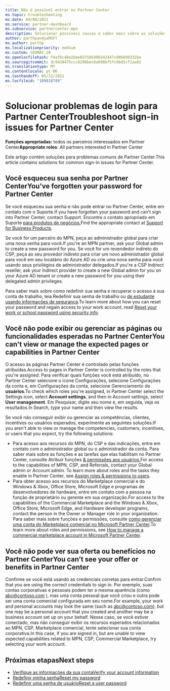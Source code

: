 ```yaml
---
title: Não é possível entrar no Partner Center
ms.topic: troubleshooting
ms.date: 04/08/2021
ms.service: partner-dashboard
ms.subservice: partnercenter-mpn
description: Solucionar possíveis causas e saber mais sobre as soluções para quando não é possível entrar no Partner Center – saiba mais sobre como redefinir senhas, verificar funções e verificar credenciais.
author: parthpandyaMSFT
ms.author: parthp
ms.localizationpriority: medium
ms.custom: SEOMAY.20
ms.openlocfilehash: f4af8c48e2bbe65f58549b542447c80b699332be
ms.sourcegitcommit: dc9438475ccc6298bec6a698bf5fc9bd5cf2aa81
ms.translationtype: MT
ms.contentlocale: pt-BR
ms.lasthandoff: 05/12/2021
ms.locfileid: "109818789"
---
```

# <a name="troubleshoot-sign-in-issues-for-partner-center"></a><span data-ttu-id="97563-103">Solucionar problemas de login para Partner Center</span><span class="sxs-lookup"><span data-stu-id="97563-103">Troubleshoot sign-in issues for Partner Center</span></span>

<span data-ttu-id="97563-104">**Funções apropriadas:** todos os parceiros interessados em Partner Center</span><span class="sxs-lookup"><span data-stu-id="97563-104">**Appropriate roles**: All partners interested in Partner Center</span></span>

<span data-ttu-id="97563-105">Este artigo contém soluções para problemas comuns de Partner Center.</span><span class="sxs-lookup"><span data-stu-id="97563-105">This article contains solutions for common sign-in issues for Partner Center.</span></span>

## <a name="youve-forgotten-your-password-for-partner-center"></a><span data-ttu-id="97563-106">Você esqueceu sua senha por Partner Center</span><span class="sxs-lookup"><span data-stu-id="97563-106">You've forgotten your password for Partner Center</span></span>

<span data-ttu-id="97563-107">Se você esqueceu sua senha e não pode entrar no Partner Center, entre em contato com o Suporte.</span><span class="sxs-lookup"><span data-stu-id="97563-107">If you have forgotten your password and can't sign into Partner Center, contact Support.</span></span> <span data-ttu-id="97563-108">Encontre o contato apropriado em Suporte [para produtos de negócios.](/microsoft-365/admin/contact-support-for-business-products)</span><span class="sxs-lookup"><span data-stu-id="97563-108">Find the appropriate contact at [Support for Business Products](/microsoft-365/admin/contact-support-for-business-products).</span></span>

<span data-ttu-id="97563-109">Se você for um parceiro do MPN, peça ao administrador global para criar uma nova senha para você.</span><span class="sxs-lookup"><span data-stu-id="97563-109">If you're an MPN partner, ask your Global admin to create a new password for you.</span></span> <span data-ttu-id="97563-110">Se você for um revendedor indireto do CSP, peça ao seu provedor indireto para criar um novo administrador global para você em seu locatário do Azure AD ou crie uma nova senha para você usando seus privilégios de administrador delegados.</span><span class="sxs-lookup"><span data-stu-id="97563-110">If you're a CSP Indirect reseller, ask your Indirect provider to create a new Global admin for you on your Azure AD tenant or create a new password for you using their delegated admin privileges.</span></span>

<span data-ttu-id="97563-111">Para saber mais sobre como redefinir sua senha e recuperar o acesso à sua conta de trabalho, leia Redefinir sua senha de trabalho ou [de estudante usando informações de segurança](/azure/active-directory/user-help/active-directory-passwords-update-your-own-password#how-to-change-your-password).</span><span class="sxs-lookup"><span data-stu-id="97563-111">To learn more about how you can reset your password and regain access to your work account, read [Reset your work or school password using security info](/azure/active-directory/user-help/active-directory-passwords-update-your-own-password#how-to-change-your-password).</span></span>

## <a name="you-cant-view-or-manage-the-expected-pages-or-capabilities-in-partner-center"></a><span data-ttu-id="97563-112">Você não pode exibir ou gerenciar as páginas ou funcionalidades esperadas no Partner Center</span><span class="sxs-lookup"><span data-stu-id="97563-112">You can't view or manage the expected pages or capabilities in Partner Center</span></span>

<span data-ttu-id="97563-113">O acesso às páginas Partner Center é controlado pelas funções atribuídas.</span><span class="sxs-lookup"><span data-stu-id="97563-113">Access to pages in Partner Center is controlled by the roles that you're assigned.</span></span> <span data-ttu-id="97563-114">Para verificar quais funções você está atribuído, no Partner Center selecione o ícone Configurações, selecione Configurações da conta e, em Configurações da conta, selecione Gerenciamento de **usuários**.</span><span class="sxs-lookup"><span data-stu-id="97563-114">To check which roles you're assigned, in Partner Center select the Settings icon, select **Account settings**, and then in Account settings, select **User management**.</span></span> <span data-ttu-id="97563-115">Em Pesquisar, digite seu nome e, em seguida, veja os resultados.</span><span class="sxs-lookup"><span data-stu-id="97563-115">In Search, type your name and then view the results.</span></span>

<span data-ttu-id="97563-116">Se você não conseguir exibir ou gerenciar as competências, clientes, incentivos ou usuários esperados, experimente as seguintes soluções:</span><span class="sxs-lookup"><span data-stu-id="97563-116">If you aren't able to view or manage the competencies, customers, incentives, or users that you expect, try the following solutions:</span></span>

- <span data-ttu-id="97563-117">Para acesso aos recursos do MPN, do CSP e das indicações, entre em contato com o administrador global ou o administrador da conta. Para saber mais sobre as funções e as tarefas que elas habilitam no Partner Center, consulte Atribuir funções [& permissões aos usuários.](permissions-overview.md)</span><span class="sxs-lookup"><span data-stu-id="97563-117">For access to the capabilities of MPN, CSP, and Referrals, contact your Global admin or Account admin. To learn more about roles and the tasks they enable in Partner Center, see [Assign roles & permissions to users](permissions-overview.md).</span></span>
- <span data-ttu-id="97563-118">Para obter acesso aos recursos do Marketplace comercial e do Windows & Xbox, Office Store, Microsoft Edge e programas de desenvolvedores de hardware, entre em contato com a pessoa na função de proprietário ou gerente em sua organização.</span><span class="sxs-lookup"><span data-stu-id="97563-118">For access to the capabilities of the Commercial Marketplace and the Windows & Xbox, Office Store, Microsoft Edge, and Hardware developer programs, contact the person in the Owner or Manager role in your organization.</span></span> <span data-ttu-id="97563-119">Para saber mais sobre funções e permissões, consulte [como gerenciar uma conta do Marketplace comercial no Microsoft Partner Center](/azure/marketplace/partner-center-portal/manage-account#define-user-roles-and-permissions).</span><span class="sxs-lookup"><span data-stu-id="97563-119">To learn more about roles and permissions, see [How to manage a commercial marketplace account in Microsoft Partner Center](/azure/marketplace/partner-center-portal/manage-account#define-user-roles-and-permissions).</span></span>

## <a name="you-cant-see-your-offer-or-benefits-in-partner-center"></a><span data-ttu-id="97563-120">Você não pode ver sua oferta ou benefícios no Partner Center</span><span class="sxs-lookup"><span data-stu-id="97563-120">You can’t see your offer or benefits in Partner Center</span></span>

<span data-ttu-id="97563-121">Confirme se você está usando as credenciais corretas para entrar.</span><span class="sxs-lookup"><span data-stu-id="97563-121">Confirm that you are using the correct credentials to sign in.</span></span> <span data-ttu-id="97563-122">Por exemplo, suas contas corporativas e pessoais podem ter a mesma aparência (como abc@contoso.com ), mas uma conta pessoal que você criou e outra pode ser uma conta comercial configurada em seu nome.</span><span class="sxs-lookup"><span data-stu-id="97563-122">For example, your work and personal accounts may look the same (such as abc@contoso.com), but one may be a personal account that you created and another may be a business account set up on your behalf.</span></span> <span data-ttu-id="97563-123">Nesse caso, se você estiver conectado, mas não conseguir exibir os recursos esperados relacionados ao MPN, CSP, Marketplace comercial, tente selecionar sua conta corporativa.</span><span class="sxs-lookup"><span data-stu-id="97563-123">In this case, if you are signed in, but are unable to view expected capabilities related to MPN, CSP, Commercial Marketplace, try selecting your work account.</span></span>

## <a name="next-steps"></a><span data-ttu-id="97563-124">Próximas etapas</span><span class="sxs-lookup"><span data-stu-id="97563-124">Next steps</span></span>

- [<span data-ttu-id="97563-125">Verifique as informações da sua conta</span><span class="sxs-lookup"><span data-stu-id="97563-125">Verify your account information</span></span>](verification-responses.md)
- [<span data-ttu-id="97563-126">Redefinir minha senha</span><span class="sxs-lookup"><span data-stu-id="97563-126">Reset my password</span></span>](reset-my-pasword.md)
- [<span data-ttu-id="97563-127">Redefinir uma senha de usuário</span><span class="sxs-lookup"><span data-stu-id="97563-127">Reset a user password</span></span>](reset-a-user-password.md)
